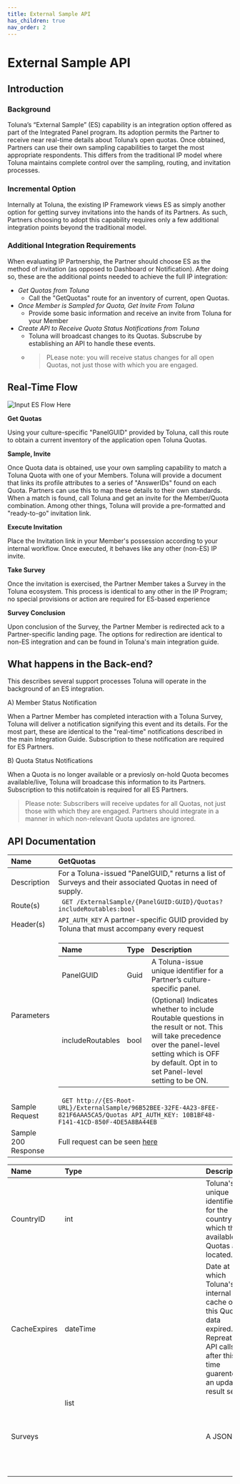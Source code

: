 ```yaml
---
title: External Sample API
has_children: true
nav_order: 2
---
```


# External Sample API 

## Introduction

### Background

Toluna’s “External Sample” (ES) capability is an integration option offered as part of the Integrated Panel program. Its adoption permits the Partner to receive near real-time details about Toluna’s open quotas. Once obtained, Partners can use their own sampling capabilities to target the most appropriate respondents. This differs from the traditional IP model where Toluna maintains complete control over the sampling, routing, and invitation processes.

### Incremental Option

Internally at Toluna, the existing IP Framework views ES as simply another option for getting survey invitations into the hands of its Partners. As such, Partners choosing to adopt this capability requires only a few additional integration points beyond the traditional model.

### Additional Integration Requirements

When evaluating IP Partnership, the Partner should choose ES as the method of invitation (as opposed to Dashboard or Notification). After doing so, these are the additional points needed to achieve the full IP integration:

- *Get Quotas from Toluna*
  - Call the "GetQuotas" route for an inventory of current, open Quotas.
- *Once Member is Sampled for Quota, Get Invite From Toluna*
  - Provide some basic information and receive an invite from Toluna for your Member
- *Create API to Receive Quota Status Notifications from Toluna*
  - Toluna will broadcast changes to its Quotas. Subscrube by establishing an API to handle these events.
  - >PLease note: you will receive status changes for all open Quotas, not just those with which you are engaged.

## Real-Time Flow

![Input ES Flow Here](https://upload.wikimedia.org/wikipedia/en/8/84/Flo_from_Progressive_Insurance.jpg)

**Get Quotas**

Using your culture-specific "PanelGUID" provided by Toluna, call this route to obtain a current inventory of the application open Toluna Quotas.


**Sample, Invite**

Once Quota data is obtained, use your own sampling capability to match a Toluna Quota with one of your Members. Toluna will provide a document that links its profile attributes to a series of "AnswerIDs" found on each Quota. Partners can use this to map these details to their own standards. When a match is found, call Toluna and get an invite for the Member/Quota combination. Among other things, Toluna will provide a pre-formatted and "ready-to-go" invitation link.


**Execute Invitation**

Place the Invitation link in your Member's possession according to your internal workflow. Once executed, it behaves like any other (non-ES) IP invite.


**Take Survey**

Once the invitation is exercised, the Partner Member takes a Survey in the Toluna ecosystem. This process is identical to any other in the IP Program; no special provisions or action are required for ES-based experience


**Survey Conclusion**

Upon conclusion of the Survey, the Partner Member is redirected ack to a Partner-specific landing page. The options for redirection are identical to non-ES integration and can be found in Toluna's main integration guide.

## What happens in the Back-end?

This describes several support processes Toluna will operate in the background of an ES integration.

A) Member Status Notification

When a Partner Member has completed interaction with a Toluna Survey, Toluna will deliver a notification signifying this event and its details. For the most part, these are identical to the "real-time" notifications described in the main Integration Guide. Subscription to these notification are required for ES Partners.

B) Quota Status Notifications

When a Quota is no longer available or a previosly on-hold Quota becomes available/live, Toluna will broadcase this information to its Partners. Subscription to this notiifcatoin is required for all ES Partners.
> Please note: Subscribers will receive updates for all Quotas, not just those with which they are engaged. Partners should integrate in a manner in which non-relevant Quota updates are ignored.

## API Documentation

| Name | GetQuotas |
| :--- | :--- |
|Description | For a Toluna-issued "PanelGUID," returns a list of Surveys and their associated Quotas in need of supply. |
| Route(s) | ``` GET /ExternalSample/{PanelGUID:GUID}/Quotas?includeRoutables:bool``` |
| Header(s) | ``` API_AUTH_KEY ``` A partner-specific GUID provided by Toluna that must accompany every request |
| Parameters | <div class="table-wrapper"><table> <thead> <tr> <th style="text-align: left">Name</th> <th style="text-align: left">Type</th> <th style="text-align: left">Description</th> </tr> </thead> <tbody> <tr> <td style="text-align: left">PanelGUID</td> <td style="text-align: left">Guid</td> <td style="text-align: left">A Toluna-issue unique identifier for a Partner’s culture-specific panel.</td> </tr> <tr> <td style="text-align: left">includeRoutables</td> <td style="text-align: left">bool</td> <td style="text-align: left">(Optional) Indicates whether to include Routable questions in the result or not. This will take precedence over the panel-level setting which is OFF by default. Opt in to set Panel-level setting to be ON.</td> </tr> </tbody> </table></div> |
| Sample Request | ``` GET http://{ES-Root-URL}/ExternalSample/96B52BEE-32FE-4A23-8FEE-821F6AAA5CA5/Quotas API_AUTH_KEY: 10B1BF48-F141-41CD-850F-4DE5A8BA44EB``` |
| Sample 200 Response | Full request can be seen [here]() |

| Name | Type | Description |
| :--- | :--- | :--- |
| CountryID | int | Toluna's unique identifier for the country in which the available Quotas are located. |
| CacheExpires | dateTime | Date at which Toluna's internal cache of this Quota data expired. Repreating API calls after this time guarentees an updated result set |
| Surveys | list<object> | A JSON
